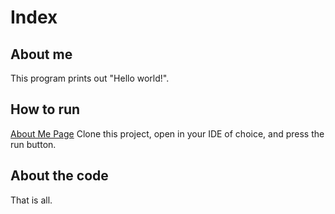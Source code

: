 # Index
## About me
This program prints out "Hello world!".
## How to run
[About Me Page](https://miatroiano.github.io/aboutme.md)
Clone this project, open in your IDE of choice, and press the run button.
## About the code

That is all.
